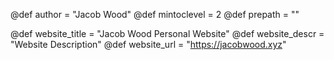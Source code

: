 @def author = "Jacob Wood"
@def mintoclevel = 2
@def prepath = ""

@def website_title = "Jacob Wood Personal Website"
@def website_descr = "Website Description"
@def website_url   = "https://jacobwood.xyz"


